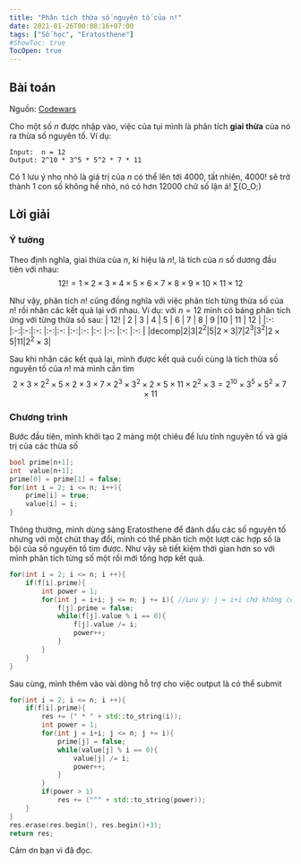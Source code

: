 ```yaml
---
title: "Phân tích thừa số nguyên tố của n!"
date: 2021-01-26T00:08:16+07:00
tags: ["Số học", "Eratosthene"]
#ShowToc: true
TocOpen: true
---
```

## Bài toán 
Nguồn: [Codewars](https://www.codewars.com/kata/5a045fee46d843effa000070)

Cho một số $n$ được nhập vào, việc của tụi mình là phân tích **giai thừa** của nó ra thừa số nguyên tố. 
Ví dụ:
```
Input:  n = 12
Output: 2^10 * 3^5 * 5^2 * 7 * 11
```
Có 1 lưu ý nho nhỏ là giá trị của $n$ có thể lên tới 4000, tất nhiên, 4000! sẽ trở thành 1 con số không hề nhỏ, nó có hơn 12000 chữ số lận á! ∑(O_O;)
## Lời giải
### Ý tưởng
Theo định nghĩa, giai thừa của $n$, kí hiệu là $n!$, là tích của $n$ số dương đầu tiên với nhau:\
$$12! = 1\times2\times3\times4\times5\times6\times7\times8\times9\times10\times11\times12$$

Như vậy, phân tích $n!$ cũng đồng nghĩa với việc phân tích từng thừa số của $n!$ rồi nhân các kết quả lại với nhau. Ví dụ: với $n = 12$ mình có bảng phân tích ứng với từng thừa số sau: 
| 12!  | 2 | 3 | 4   | 5 | 6        | 7 | 8   | 9   |10        | 11 | 12         |
|:-:   |:-:|:-:|:-:  |:-:|:-:       |:-:|:-:  |:-:  |:-:       |:-: |:-:         |
|decomp|$2$|$3$|$2^2$|$5$|$2\times3$|$7$|$2^3$|$3^2$|$2\times5$|$11$|$2^2\times3$|

Sau khi nhân các kết quả lại, mình được kết quả cuối cùng là tích thừa số nguyên tố của $n!$ mà mình cần tìm
$$2\times3\times2^2\times5\times2\times3\times7\times2^3\times3^2\times2\times5\times11\times2^2\times3 = 2^{10}\times3^5\times5^2\times7\times11$$
### Chương trình
Bước đầu tiên, mình khởi tạo 2 mảng một chiêu để lưu tính nguyên tố và giá trị của các thừa số
```cpp
bool prime[n+1];
int  value[n+1];
prime[0] = prime[1] = false;
for(int i = 2; i <= n; i++){
    prime[i] = true;
    value[i] = i;
}
```
Thông thường, mình dùng sàng Eratosthene để đánh dấu các số nguyên tố nhưng với một chút thay đổi, mình có thể phân tích một lượt các hợp số là bội của số nguyên tố tìm được. Như vậy sẽ tiết kiệm thời gian hơn so với mình phân tích từng số một rồi mới tổng hợp kết quả.
```cpp
for(int i = 2; i <= n; i ++){
    if(f[i].prime){
        int power = 1;
        for(int j = i+i; j <= n; j += i){ //Lưu ý: j = i+i chứ không còn là i*i
            f[j].prime = false;
            while(f[j].value % i == 0){
                f[j].value /= i;
                power++;
            }
        }
    }
}
```
Sau cùng, mình thêm vào vài dòng hỗ trợ cho việc output là có thể submit
```cpp
for(int i = 2; i <= n; i ++){
    if(f[i].prime){
        res += (" * " + std::to_string(i));
        int power = 1;
        for(int j = i+i; j <= n; j += i){
            prime[j] = false;
            while(value[j] % i == 0){
                value[j] /= i;
                power++;
            }
        }
        if(power > 1)
            res += ("^" + std::to_string(power));
    }
}
res.erase(res.begin(), res.begin()+3);
return res;
```
Cảm ơn bạn vì đã đọc.